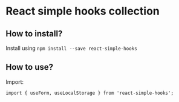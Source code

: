 # React simple hooks collection

## How to install?
Install using `npm install --save react-simple-hooks`

## How to use?
Import:
```
import { useForm, useLocalStorage } from 'react-simple-hooks';
```

